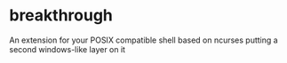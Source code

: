 # breakthrough
An extension for your POSIX compatible shell based on ncurses putting a second windows-like layer on it
